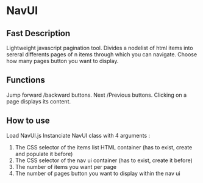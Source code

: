 # NavUI
## Fast Description
Lightweight javascript pagination tool.
Divides a nodelist of html items into sereral differents pages of n items through which you can navigate.
Choose how many pages button you want to display.

## Functions
Jump forward /backward buttons.
Next /Previous buttons.
Clicking on a page displays its content.

## How to use
Load NavUI.js
Instanciate NavUI class with 4 arguments :
1. The CSS selector of the items list HTML container (has to exist, create and populate it before)
2. The CSS selector of the nav ui container (has to exist, create it before)
3. The number of items you want per page
4. The number of pages button you want to display within the nav ui

